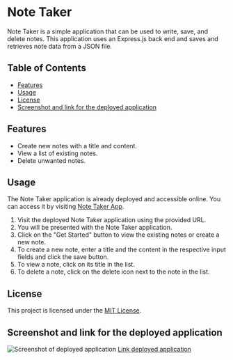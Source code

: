 # Note Taker

Note Taker is a simple application that can be used to write, save, and delete notes. This application uses an Express.js back end and saves and retrieves note data from a JSON file.

## Table of Contents
- [Features](#features)
- [Usage](#usage)
- [License](#license)
- [Screenshot and link for the deployed application](#screenshot-and-link-for-the-deployed-application)

## Features
- Create new notes with a title and content.
- View a list of existing notes.
- Delete unwanted notes.

## Usage
The Note Taker application is already deployed and accessible online. You can access it by visiting [Note Taker App](https://XXXXXXXXXXXXXXXXXXXXX).

1. Visit the deployed Note Taker application using the provided URL.
2. You will be presented with the Note Taker application.
3. Click on the "Get Started" button to view the existing notes or create a new note.
4. To create a new note, enter a title and the content in the respective input fields and click the save button.
5. To view a note, click on its title in the list.
6. To delete a note, click on the delete icon next to the note in the list.

## License

This project is licensed under the [MIT License](LICENSE).

## Screenshot and link for the deployed application
![Screenshot of deployed application](./assets/Screenshot/screenshot.png)
[Link deployed application](https://XXXXXXXXXXXX)


